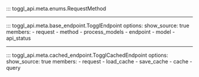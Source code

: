 ::: toggl_api.meta.enums.RequestMethod

***

::: toggl_api.meta.base_endpoint.TogglEndpoint
    options:
        show_source: true
        members:
            - request
            - method
            - process_models
            - endpoint
            - model
            - api_status

***

::: toggl_api.meta.cached_endpoint.TogglCachedEndpoint
    options:
        show_source: true
        members:
            - request
            - load_cache
            - save_cache
            - cache
            - query

